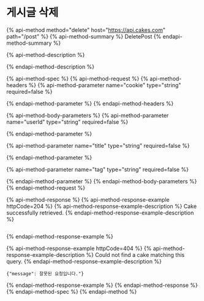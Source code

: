 # 게시글 삭제

{% api-method method="delete" host="https://api.cakes.com" path="/post" %}
{% api-method-summary %}
DeletePost
{% endapi-method-summary %}

{% api-method-description %}

{% endapi-method-description %}

{% api-method-spec %}
{% api-method-request %}
{% api-method-headers %}
{% api-method-parameter name="cookie" type="string" required=false %}

{% endapi-method-parameter %}
{% endapi-method-headers %}

{% api-method-body-parameters %}
{% api-method-parameter name="userId" type="string" required=false %}

{% endapi-method-parameter %}

{% api-method-parameter name="title" type="string" required=false %}

{% endapi-method-parameter %}

{% api-method-parameter name="tag" type="string" required=false %}

{% endapi-method-parameter %}
{% endapi-method-body-parameters %}
{% endapi-method-request %}

{% api-method-response %}
{% api-method-response-example httpCode=204 %}
{% api-method-response-example-description %}
Cake successfully retrieved.
{% endapi-method-response-example-description %}

```

```
{% endapi-method-response-example %}

{% api-method-response-example httpCode=404 %}
{% api-method-response-example-description %}
Could not find a cake matching this query.
{% endapi-method-response-example-description %}

```
{"message": 잘못된 요청입니다."}
```
{% endapi-method-response-example %}
{% endapi-method-response %}
{% endapi-method-spec %}
{% endapi-method %}



